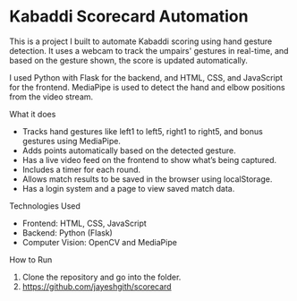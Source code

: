 # Kabaddi Scorecard Automation

This is a project I built to automate Kabaddi scoring using hand gesture detection. It uses a webcam to track the umpairs' gestures in real-time, and based on the gesture shown, the score is updated automatically.

I used Python with Flask for the backend, and HTML, CSS, and JavaScript for the frontend. MediaPipe is used to detect the hand and elbow positions from the video stream.

What it does

- Tracks hand gestures like left1 to left5, right1 to right5, and bonus gestures using MediaPipe.
- Adds points automatically based on the detected gesture.
- Has a live video feed on the frontend to show what’s being captured.
- Includes a timer for each round.
- Allows match results to be saved in the browser using localStorage.
- Has a login system and a page to view saved match data.

 Technologies Used

- Frontend: HTML, CSS, JavaScript
- Backend: Python (Flask)
- Computer Vision: OpenCV and MediaPipe


How to Run

1. Clone the repository and go into the folder.
2. https://github.com/jayeshgith/scorecard


